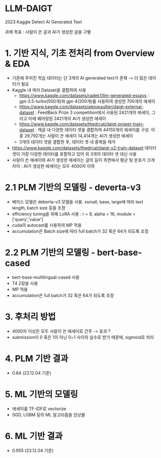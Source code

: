 # LLM-DAIGT
2023 Kaggle Detect AI Generated Text

과제 목표 : 사람이 쓴 글과 AI가 생성한 글을 구별

# 1. 기반 지식, 기초 전처리 from Overview & EDA
   - 기존에 주어진 학습 데이터는 단 3개의 AI generated text가 존재 -> 더 많은 데이터가 필요
   - Kaggle 내 여러 Dataset을 결합하여 사용
      - https://www.kaggle.com/datasets/radek1/llm-generated-essays : gpt-3.5-turbo(500개)와 gpt-4(200개)를 사용하여 생성한 700개의 에세이
      - https://www.kaggle.com/datasets/alejopaullier/daigt-external-dataset : FeedBack Prize 3 competition에서 사용된 2421개의 에세이, 그리고 이에 페어링된 2421개의 AI가 생성한 에세이
      - https://www.kaggle.com/datasets/thedrcat/daigt-proper-train-dataset : 캐글 내 다양한 데이터 셋을 결합하여 44155개의 에세이를 구성. 이 중 29,792개는 사람이 쓴 에세이 14,414개는 AI가 생성한 에세이
      - 3개의 데이터 셋을 결합한 후, 데이터 셋 내 중복을 제거
   - https://www.kaggle.com/datasets/thedrcat/daigt-v2-train-dataset 데이터 셋이 가장 다양한 데이터를 포함하고 있어 위 3개의 데이터 셋 대신 사용
   - 사람이 쓴 에세이와 AI가 생성한 에세이는 글의 길이 측면에서 평균 및 분포가 크게 차이 : AI가 생성한 에세이는 모두 4000자 이하

# 2.1 PLM 기반의 모델링 - deverta-v3
   - 베이스 모델은 deberta-v3 모델을 사용. xsmall, base, large에 따라 text length, batch size 등을 조정
   - efficiency tuning을 위해 LoRA 사용 : r = 8, alpha = 16, module = ['query','value']
   - cuda의 autocast를 사용하여 MP 적용
   - accumulation은 Batch size에 따라 full batch가 32 혹은 64가 되도록 조정

# 2.2 PLM 기반의 모델링 - bert-base-cased
   - bert-base-multilingual-cased 사용
   - T4 2장을 사용
   - MP 적용
   - accumulation은 full batch가 32 혹은 64가 되도록 조정

# 3. 후처리 방법
   - 4000자 이상은 모두 사람이 쓴 에세이로 간주 -> 효과 ?
   - submission이 0 혹은 1이 아닌 0~1 사이의 실수로 받기 때문에, sigmoid로 처리

# 4. PLM 기반 결과
   - 0.84 (23.12.04 기준)

# 5. ML 기반의 모델링
   - 에세이를 TF-IDF로 vectorize
   - SGD, LGBM 등의 ML 알고리즘을 앙상블

# 6. ML 기반 결과
   - 0.955 (23.12.04 기준)
